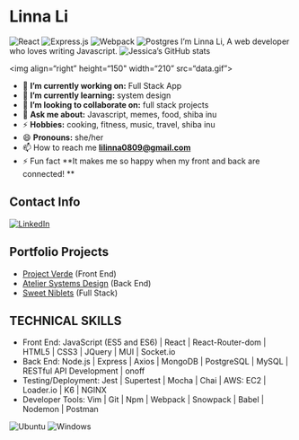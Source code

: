 # Linna Li
![React](https://img.shields.io/badge/react-%2320232a.svg?style=for-the-badge&logo=react&logoColor=%2361DAFB) ![Express.js](https://img.shields.io/badge/express.js-%23404d59.svg?style=for-the-badge&logo=express&logoColor=%2361DAFB) ![Webpack](https://img.shields.io/badge/webpack-%238DD6F9.svg?style=for-the-badge&logo=webpack&logoColor=black) ![Postgres](https://img.shields.io/badge/postgres-%23316192.svg?style=for-the-badge&logo=postgresql&logoColor=white)
I’m Linna Li, A web developer who loves writing Javascript.
![Jessica’s GitHub stats](https://github-readme-stats.vercel.app/api?username=lucky89nana&show_icons=true&theme=radical)
<!-- credits for the gif https://gph.is/g/ZWg5jr7 -->
<img align=“right” height=“150" width=“210” src=“data.gif”>
- :telescope: **I’m currently working on:** Full Stack App
- :seedling: **I’m currently learning:** system design
- :dancers: **I’m looking to collaborate on:** full stack projects
- :speech_balloon: **Ask me about:** Javascript, memes, food, shiba inu
- :zap: **Hobbies:** cooking, fitness, music, travel, shiba inu
- :smile: **Pronouns:** she/her
- :mailbox: How to reach me **lilinna0809@gmail.com**
- :zap: Fun fact **It makes me so happy when my front and back are connected! **
## Contact Info
[![LinkedIn](https://img.shields.io/badge/linkedin-%230077B5.svg?style=for-the-badge&logo=linkedin&logoColor=white)](https://www.linkedin.com/in/li-linna) 
## Portfolio Projects
- [Project Verde](https://github.com/lucky89nana/Verde) (Front End)
- [Atelier Systems Design](https://github.com/lucky89nana/Q-A) (Back End)
- [Sweet Niblets](https://github.com/lucky89nana/Sweet-Niblets) (Full Stack)

## TECHNICAL SKILLS
- Front End: JavaScript (ES5 and ES6) | React | React-Router-dom | HTML5 | CSS3 | JQuery | MUI | Socket.io
- Back End: Node.js | Express | Axios | MongoDB | PostgreSQL | MySQL | RESTful API Development | onoff
- Testing/Deployment: Jest | Supertest | Mocha | Chai | AWS: EC2 | Loader.io | K6 | NGINX
- Developer Tools: Vim | Git | Npm | Webpack | Snowpack | Babel | Nodemon | Postman

![Ubuntu](https://img.shields.io/badge/Ubuntu-E95420?style=for-the-badge&logo=ubuntu&logoColor=white) ![Windows](https://img.shields.io/badge/Windows-0078D6?style=for-the-badge&logo=windows&logoColor=white)
